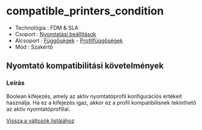 # compatible\_printers\_condition

* Technológia : FDM & SLA
* Csoport : [Nyomtatási beállítások](../../konfig/print_settings.md)
* Alcsoport : [Függőségek](../../konfig/print_settings.md#függőségek) - [Profilfüggőségek](../../konfig/print_settings.md#profilfüggőségek)
* Mód : Szakértő

## Nyomtató kompatibilitási követelmények

### Leírás

Boolean kifejezés, amely az aktív nyomtatóprofil konfigurációs értékeit használja. Ha ez a kifejezés igaz, akkor ez a profil kompatibilisnek tekinthető az aktív nyomtatóprofillal.

[Vissza a változók listájához](/)

